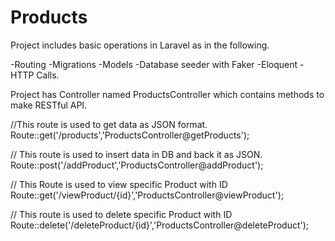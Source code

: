 # Products
Project includes basic operations in Laravel as in the following.

-Routing
-Migrations
-Models
-Database seeder with Faker
-Eloquent
-HTTP Calls.

Project has Controller named ProductsController which contains methods to make RESTful API.

  //This route is used to get data as JSON format.
  Route::get('/products','ProductsController@getProducts');
  
  // This route is used to insert data in DB and back it as JSON.
  Route::post('/addProduct','ProductsController@addProduct');
  
  // This Route is used to view specific Product with ID
  Route::get('/viewProduct/{id}','ProductsController@viewProduct');
  
  // This route is used to delete specific Product with ID
  Route::delete('/deleteProduct/{id}','ProductsController@deleteProduct');

